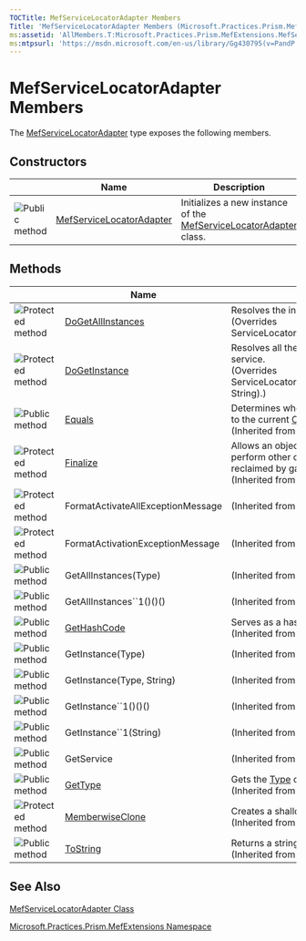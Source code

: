 ```yaml
---
TOCTitle: MefServiceLocatorAdapter Members
Title: 'MefServiceLocatorAdapter Members (Microsoft.Practices.Prism.MefExtensions)'
ms:assetid: 'AllMembers.T:Microsoft.Practices.Prism.MefExtensions.MefServiceLocatorAdapter'
ms:mtpsurl: 'https://msdn.microsoft.com/en-us/library/Gg430795(v=PandP.50)'
---
```



# MefServiceLocatorAdapter Members

The [MefServiceLocatorAdapter](https://msdn.microsoft.com/library/microsoft.practices.prism.mefextensions.mefservicelocatoradapter) type exposes the following members.

## Constructors

<span id="constructorTableToggle"></span>
<table>

<thead>
<tr class="header">
<th> </th>
<th>Name</th>
<th>Description</th>
</tr>
</thead>
<tbody>
<tr class="odd">
<td><img src="images/public-method.gif" title="Public method" /></td>
<td><a href="https://msdn.microsoft.com/library/microsoft.practices.prism.mefextensions.mefservicelocatoradapter.">MefServiceLocatorAdapter</a></td>
<td><div class="summary">
Initializes a new instance of the <a href="https://msdn.microsoft.com/library/microsoft.practices.prism.mefextensions.mefservicelocatoradapter">MefServiceLocatorAdapter</a> class.
</div></td>
</tr>
</tbody>
</table>

## Methods

<span id="methodTableToggle"></span>
<table>

<thead>
<tr class="header">
<th> </th>
<th>Name</th>
<th>Description</th>
</tr>
</thead>
<tbody>
<tr class="odd">
<td><img src="https://msdn.microsoft.com/en-us/Gg430795.protmethod(en-us,PandP.50).gif" title="Protected method" /></td>
<td><a href="https://msdn.microsoft.com/library/microsoft.practices.prism.mefextensions.mefservicelocatoradapter.dogetallinstances(system.type)">DoGetAllInstances</a></td>
<td><div class="summary">
Resolves the instance of the requested service.
</div>
(Overrides ServiceLocatorImplBaseDoGetAllInstances(Type).)</td>
</tr>
<tr class="even">
<td><img src="https://msdn.microsoft.com/en-us/Gg430795.protmethod(en-us,PandP.50).gif" title="Protected method" /></td>
<td><a href="https://msdn.microsoft.com/library/microsoft.practices.prism.mefextensions.mefservicelocatoradapter.dogetinstance(system.type%2csystem.string)">DoGetInstance</a></td>
<td><div class="summary">
Resolves all the instances of the requested service.
</div>
(Overrides ServiceLocatorImplBaseDoGetInstance(Type, String).)</td>
</tr>
<tr class="odd">
<td><img src="images/public-method.gif" title="Public method" /></td>
<td><a href="http://msdn.microsoft.com/en-us/library/bsc2ak47">Equals</a></td>
<td><div class="summary">
Determines whether the specified <a href="http://msdn.microsoft.com/en-us/library/e5kfa45b">Object</a> is equal to the current <a href="http://msdn.microsoft.com/en-us/library/e5kfa45b">Object</a>.
</div>
(Inherited from <a href="http://msdn.microsoft.com/en-us/library/e5kfa45b">Object</a>.)</td>
</tr>
<tr class="even">
<td><img src="https://msdn.microsoft.com/en-us/Gg430795.protmethod(en-us,PandP.50).gif" title="Protected method" /></td>
<td><a href="http://msdn.microsoft.com/en-us/library/4k87zsw7">Finalize</a></td>
<td><div class="summary">
Allows an object to try to free resources and perform other cleanup operations before it is reclaimed by garbage collection.
</div>
(Inherited from <a href="http://msdn.microsoft.com/en-us/library/e5kfa45b">Object</a>.)</td>
</tr>
<tr class="odd">
<td><img src="https://msdn.microsoft.com/en-us/Gg430795.protmethod(en-us,PandP.50).gif" title="Protected method" /></td>
<td>FormatActivateAllExceptionMessage</td>
<td>(Inherited from ServiceLocatorImplBase.)</td>
</tr>
<tr class="even">
<td><img src="https://msdn.microsoft.com/en-us/Gg430795.protmethod(en-us,PandP.50).gif" title="Protected method" /></td>
<td>FormatActivationExceptionMessage</td>
<td>(Inherited from ServiceLocatorImplBase.)</td>
</tr>
<tr class="odd">
<td><img src="images/public-method.gif" title="Public method" /></td>
<td>GetAllInstances(Type)</td>
<td>(Inherited from ServiceLocatorImplBase.)</td>
</tr>
<tr class="even">
<td><img src="images/public-method.gif" title="Public method" /></td>
<td>GetAllInstances``1()()()</td>
<td>(Inherited from ServiceLocatorImplBase.)</td>
</tr>
<tr class="odd">
<td><img src="images/public-method.gif" title="Public method" /></td>
<td><a href="http://msdn.microsoft.com/en-us/library/zdee4b3y">GetHashCode</a></td>
<td><div class="summary">
Serves as a hash function for a particular type.
</div>
(Inherited from <a href="http://msdn.microsoft.com/en-us/library/e5kfa45b">Object</a>.)</td>
</tr>
<tr class="even">
<td><img src="images/public-method.gif" title="Public method" /></td>
<td>GetInstance(Type)</td>
<td>(Inherited from ServiceLocatorImplBase.)</td>
</tr>
<tr class="odd">
<td><img src="images/public-method.gif" title="Public method" /></td>
<td>GetInstance(Type, String)</td>
<td>(Inherited from ServiceLocatorImplBase.)</td>
</tr>
<tr class="even">
<td><img src="images/public-method.gif" title="Public method" /></td>
<td>GetInstance``1()()()</td>
<td>(Inherited from ServiceLocatorImplBase.)</td>
</tr>
<tr class="odd">
<td><img src="images/public-method.gif" title="Public method" /></td>
<td>GetInstance``1(String)</td>
<td>(Inherited from ServiceLocatorImplBase.)</td>
</tr>
<tr class="even">
<td><img src="images/public-method.gif" title="Public method" /></td>
<td>GetService</td>
<td>(Inherited from ServiceLocatorImplBase.)</td>
</tr>
<tr class="odd">
<td><img src="images/public-method.gif" title="Public method" /></td>
<td><a href="http://msdn.microsoft.com/en-us/library/dfwy45w9">GetType</a></td>
<td><div class="summary">
Gets the <a href="http://msdn.microsoft.com/en-us/library/42892f65">Type</a> of the current instance.
</div>
(Inherited from <a href="http://msdn.microsoft.com/en-us/library/e5kfa45b">Object</a>.)</td>
</tr>
<tr class="even">
<td><img src="https://msdn.microsoft.com/en-us/Gg430795.protmethod(en-us,PandP.50).gif" title="Protected method" /></td>
<td><a href="http://msdn.microsoft.com/en-us/library/57ctke0a">MemberwiseClone</a></td>
<td><div class="summary">
Creates a shallow copy of the current <a href="http://msdn.microsoft.com/en-us/library/e5kfa45b">Object</a>.
</div>
(Inherited from <a href="http://msdn.microsoft.com/en-us/library/e5kfa45b">Object</a>.)</td>
</tr>
<tr class="odd">
<td><img src="images/public-method.gif" title="Public method" /></td>
<td><a href="http://msdn.microsoft.com/en-us/library/7bxwbwt2">ToString</a></td>
<td><div class="summary">
Returns a string that represents the current object.
</div>
(Inherited from <a href="http://msdn.microsoft.com/en-us/library/e5kfa45b">Object</a>.)</td>
</tr>
</tbody>
</table>

## See Also

[MefServiceLocatorAdapter Class](https://msdn.microsoft.com/library/microsoft.practices.prism.mefextensions.mefservicelocatoradapter)

[Microsoft.Practices.Prism.MefExtensions Namespace](https://msdn.microsoft.com/library/microsoft.practices.prism.mefextensions)
